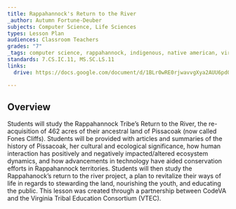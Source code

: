 ```yaml
---
title: Rappahannock's Return to the River
_author: Autumn Fortune-Deuber
subjects: Computer Science, Life Sciences
types: Lesson Plan
audiences: Classroom Teachers
grades: "7"
_tags: computer science, rappahannock, indigenous, native american, virginia studies
standards: 7.CS.IC.11, MS.SC.LS.11
links:
  drive: https://docs.google.com/document/d/1BLr0wRE0rjwavvgXya2AUU6pdQ0bQDpEZsaETXnnh4E/edit?usp=drive_link

---
```


## Overview

Students will study the Rappahannock Tribe’s Return to the River, the re-acquisition of 462 acres of their ancestral land of Pissacoak (now called Fones Cliffs). Students will be provided with articles and summaries of the history of Pissacoak, her cultural and ecological significance, how human interaction has positively and negatively impacted/altered ecosystem dynamics, and how advancements in technology have aided conservation efforts in Rappahannock territories. Students will then study the Rappahanock’s return to the river project,  a plan to revitalize their ways of life in regards to stewarding the land, nourishing the youth, and educating the public. This lesson was created through a partnership between CodeVA and the Virginia Tribal Education Consortium (VTEC). 

